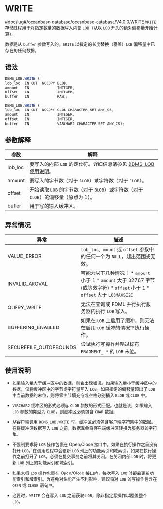 WRITE 
==========================
#docslug#/oceanbase-database/oceanbase-database/V4.0.0/WRITE
`WRITE` 存储过程用于将指定数量的数据写入内部 `LOB`（从以 `LOB` 开头的绝对偏移量开始计算）。

数据是从 `buffer` 参数写入的。`WRITE` 以指定的长度替换（覆盖）`LOB` 偏移量中已存在的任何数据。

语法 
-----------

```javascript
DBMS_LOB.WRITE (
lob_loc  IN OUT  NOCOPY BLOB,
amount   IN             INTEGER,
offset   IN             INTEGER,
buffer   IN             RAW);

DBMS_LOB.WRITE (
lob_loc  IN OUT  NOCOPY CLOB CHARACTER SET ANY_CS,
amount   IN             INTEGER,
offset   IN             INTEGER,
buffer   IN             VARCHAR2 CHARACTER SET ANY_CS);
```



参数解释 
-------------



| **参数**  |                                     **解释**                                      |
|---------|---------------------------------------------------------------------------------|
| lob_loc | 要写入的内部 `LOB` 的定位符。详细信息请参见 [DBMS_LOB 使用说明](../8.DBMS_LOB/1.dbms_lob-overview.md)。 |
| amount  | 要写入的字节数（对于 `BLOB`）或字符数（对于 `CLOB`）。                                              |
| offset  | 开始读取 `LOB` 的字节数（对于 `BLOB`）或字符数（对于 `CLOB`）的偏移量（原点为 1）。                           |
| buffer  | 用于写的输入缓冲区。                                                                      |



异常情况 
-------------



|         **异常**         |                                                                                                                                       **描述**                                                                                                                                       |
|------------------------|------------------------------------------------------------------------------------------------------------------------------------------------------------------------------------------------------------------------------------------------------------------------------------|
| VALUE_ERROR            | `lob_loc`、`mount` 或 `offset` 参数中的任何一个为 `NULL`，超出范围或无效。                                                                                                                                                                                                                             |
| INVALID_ARGVAL         | 可能为以下几种情况： * `amount` 小于 1   * `amount` 大于 32767 字节 (或等效字符)   * `offset` 小于 1   * `offset` 大于 `LOBMAXSIZE`    |
| QUERY_WRITE            | 无法在查询或 PDML 并行执行服务器内执行 `LOB` 写入。                                                                                                                                                                                                                                                   |
| BUFFERING_ENABLED      | 如果在 `LOB` 上启用了缓冲，则无法在启用 `LOB` 缓冲的情况下执行操作。                                                                                                                                                                                                                                          |
| SECUREFILE_OUTOFBOUNDS | 尝试执行写操作并略过标有 `FRAGMENT_ *` 的 `LOB` 末位。                                                                                                                                                                                                                                             |



使用说明 
-------------

* 如果输入量大于缓冲区中的数据，则会出现错误。如果输入量小于缓冲区中的数据，仅将缓冲区中的字节或字符量写入 `LOB`。如果指定的偏移量超出了 `LOB` 中当前数据的末位，则将零字节填充符或空格分别插入 `BLOB` 或 `CLOB` 中。

  

* `VARCHAR2` 缓冲区的形式必须与 `CLOB` 参数的形式匹配。也就是说，如果输入 `LOB` 参数的类型为 `CLOB`，则缓冲区必须包含 `CHAR` 数据。

  

* 从客户端调用 `DBMS_LOB.WRITE` 时，缓冲区必须包含客户端字符集中的数据。在将缓冲区数据写入 `LOB` 之前，数据库会将客户端缓冲区转换为服务器的字符集。

  

* 不强制要求将 `LOB` 操作包裹在 Open/Close 接口中。如果在执行操作之前没有打开 `LOB`，在调用过程中会更新 `LOB` 列上的功能索引和域索引。如果在执行操作之前打开了 `LOB`，必须在提交事务之前将其关闭。在关闭内部 `LOB` 时，将更新 `LOB` 列上的功能索引和域索引。

  

* 如果未将 `LOB` 操作包裹在 Open/Close 接口内，每次写入 `LOB` 时都会更新功能索引和域索引。为避免对性能产生不利影响，建议将对 `LOB` 的写操作包含在 `OPEN` 或 `CLOSE` 语句中。

  

* 必要时，`WRITE` 会在写入 `LOB` 之前获取 `LOB`，除非指定写操作以覆盖整个 `LOB`。

  



